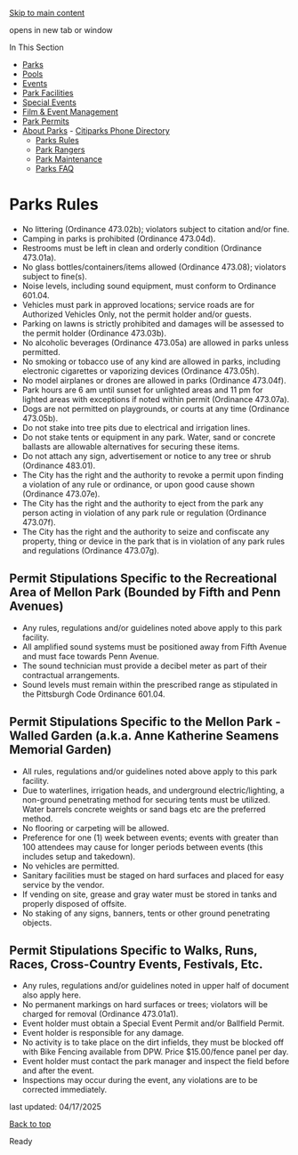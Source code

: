 [Skip to main content](https://www.pittsburghpa.gov/Recreation-Events/About-Parks/Parks-Rules#main-content)

opens in new tab or window

In This Section

- [Parks](https://www.pittsburghpa.gov/Recreation-Events/Parks)
- [Pools](https://www.pittsburghpa.gov/Recreation-Events/Pools)
- [Events](https://www.pittsburghpa.gov/Recreation-Events/Events)
- [Park Facilities](https://www.pittsburghpa.gov/Recreation-Events/Park-Facilities)
- [Special Events](https://www.pittsburghpa.gov/Recreation-Events/Special-Events)
- [Film & Event Management](https://www.pittsburghpa.gov/Recreation-Events/Film-Event-Management)
- [Park Permits](https://www.pittsburghpa.gov/Recreation-Events/Park-Permits)
- [About Parks](https://www.pittsburghpa.gov/Recreation-Events/About-Parks)  - [Citiparks Phone Directory](https://www.pittsburghpa.gov/Recreation-Events/About-Parks/Citiparks-Phone-Directory)
  - [Parks Rules](https://www.pittsburghpa.gov/Recreation-Events/About-Parks/Parks-Rules)
  - [Park Rangers](https://www.pittsburghpa.gov/Recreation-Events/About-Parks/Park-Rangers)
  - [Park Maintenance](https://www.pittsburghpa.gov/Recreation-Events/About-Parks/Park-Maintenance)
  - [Parks FAQ](https://www.pittsburghpa.gov/Recreation-Events/About-Parks/Parks-FAQ)

# Parks Rules

- No littering (Ordinance 473.02b); violators subject to citation and/or fine.
- Camping in parks is prohibited (Ordinance 473.04d).
- Restrooms must be left in clean and orderly condition (Ordinance 473.01a).
- No glass bottles/containers/items allowed (Ordinance 473.08); violators subject to fine(s).
- Noise levels, including sound equipment, must conform to Ordinance 601.04.
- Vehicles must park in approved locations; service roads are for Authorized Vehicles Only, not the permit holder and/or guests.
- Parking on lawns is strictly prohibited and damages will be assessed to the permit holder (Ordinance 473.03b).
- No alcoholic beverages (Ordinance 473.05a) are allowed in parks unless permitted.
- No smoking or tobacco use of any kind are allowed in parks, including electronic cigarettes or vaporizing devices (Ordinance 473.05h).
- No model airplanes or drones are allowed in parks (Ordinance 473.04f).
- Park hours are 6 am until sunset for unlighted areas and 11 pm for lighted areas with exceptions if noted within permit (Ordinance 473.07a).
- Dogs are not permitted on playgrounds, or courts at any time (Ordinance 473.05b).
- Do not stake into tree pits due to electrical and irrigation lines.
- Do not stake tents or equipment in any park. Water, sand or concrete ballasts are allowable alternatives for securing these items.
- Do not attach any sign, advertisement or notice to any tree or shrub (Ordinance 483.01).
- The City has the right and the authority to revoke a permit upon finding a violation of any rule or ordinance, or upon good cause shown (Ordinance 473.07e).
- The City has the right and the authority to eject from the park any person acting in violation of any park rule or regulation (Ordinance 473.07f).
- The City has the right and the authority to seize and confiscate any property, thing or device in the park that is in violation of any park rules and regulations (Ordinance 473.07g).

## Permit Stipulations Specific to the Recreational Area of Mellon Park (Bounded by Fifth and Penn Avenues)

- Any rules, regulations and/or guidelines noted above apply to this park facility.
- All amplified sound systems must be positioned away from Fifth Avenue and must face towards Penn Avenue.
- The sound technician must provide a decibel meter as part of their contractual arrangements.
- Sound levels must remain within the prescribed range as stipulated in the Pittsburgh Code Ordinance 601.04.

## Permit Stipulations Specific to the Mellon Park - Walled Garden (a.k.a. Anne Katherine Seamens Memorial Garden)

- All rules, regulations and/or guidelines noted above apply to this park facility.
- Due to waterlines, irrigation heads, and underground electric/lighting, a non-ground penetrating method for securing tents must be utilized. Water barrels concrete weights or sand bags etc are the preferred method.
- No flooring or carpeting will be allowed.
- Preference for one (1) week between events; events with greater than 100 attendees may cause for longer periods between events (this includes setup and takedown).
- No vehicles are permitted.
- Sanitary facilities must be staged on hard surfaces and placed for easy service by the vendor.
- If vending on site, grease and gray water must be stored in tanks and properly disposed of offsite.
- No staking of any signs, banners, tents or other ground penetrating objects.

## Permit Stipulations Specific to Walks, Runs, Races, Cross-Country Events, Festivals, Etc.

- Any rules, regulations and/or guidelines noted in upper half of document also apply here.
- No permanent markings on hard surfaces or trees; violators will be charged for removal (Ordinance 473.01a1).
- Event holder must obtain a Special Event Permit and/or Ballfield Permit.
- Event holder is responsible for any damage.
- No activity is to take place on the dirt infields, they must be blocked off with Bike Fencing available from DPW. Price $15.00/fence panel per day.
- Event holder must contact the park manager and inspect the field before and after the event.
- Inspections may occur during the event, any violations are to be corrected immediately.

last updated: 04/17/2025

[Back to top](https://www.pittsburghpa.gov/Recreation-Events/About-Parks/Parks-Rules#body-top)

Ready
